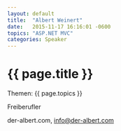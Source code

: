 ```yaml
---
layout: default
title:  "Albert Weinert"
date:   2015-11-17 16:16:01 -0600
topics: "ASP.NET MVC"
categories: Speaker
---
```


# {{ page.title }}

Themen: {{ page.topics }}

Freiberufler

der-albert.com, info@der-albert.com